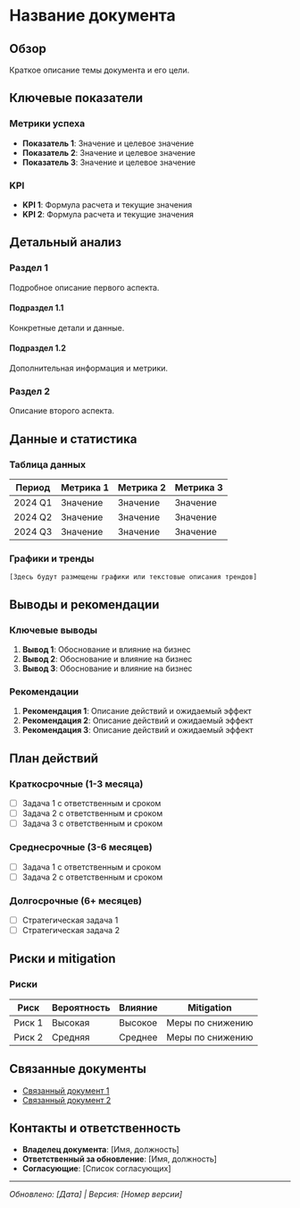 # Название документа

## Обзор
Краткое описание темы документа и его цели.

## Ключевые показатели

### Метрики успеха
- **Показатель 1**: Значение и целевое значение
- **Показатель 2**: Значение и целевое значение
- **Показатель 3**: Значение и целевое значение

### KPI
- **KPI 1**: Формула расчета и текущие значения
- **KPI 2**: Формула расчета и текущие значения

## Детальный анализ

### Раздел 1
Подробное описание первого аспекта.

#### Подраздел 1.1
Конкретные детали и данные.

#### Подраздел 1.2
Дополнительная информация и метрики.

### Раздел 2
Описание второго аспекта.

## Данные и статистика

### Таблица данных
| Период | Метрика 1 | Метрика 2 | Метрика 3 |
|--------|-----------|-----------|-----------|
| 2024 Q1 | Значение | Значение | Значение |
| 2024 Q2 | Значение | Значение | Значение |
| 2024 Q3 | Значение | Значение | Значение |

### Графики и тренды
```
[Здесь будут размещены графики или текстовые описания трендов]
```

## Выводы и рекомендации

### Ключевые выводы
1. **Вывод 1**: Обоснование и влияние на бизнес
2. **Вывод 2**: Обоснование и влияние на бизнес
3. **Вывод 3**: Обоснование и влияние на бизнес

### Рекомендации
1. **Рекомендация 1**: Описание действий и ожидаемый эффект
2. **Рекомендация 2**: Описание действий и ожидаемый эффект
3. **Рекомендация 3**: Описание действий и ожидаемый эффект

## План действий

### Краткосрочные (1-3 месяца)
- [ ] Задача 1 с ответственным и сроком
- [ ] Задача 2 с ответственным и сроком
- [ ] Задача 3 с ответственным и сроком

### Среднесрочные (3-6 месяцев)
- [ ] Задача 1 с ответственным и сроком
- [ ] Задача 2 с ответственным и сроком

### Долгосрочные (6+ месяцев)
- [ ] Стратегическая задача 1
- [ ] Стратегическая задача 2

## Риски и mitigation

### Риски
| Риск | Вероятность | Влияние | Mitigation |
|------|-------------|---------|------------|
| Риск 1 | Высокая | Высокое | Меры по снижению |
| Риск 2 | Средняя | Среднее | Меры по снижению |

## Связанные документы
- [Связанный документ 1](path/to/document.md)
- [Связанный документ 2](path/to/document.md)

## Контакты и ответственность
- **Владелец документа**: [Имя, должность]
- **Ответственный за обновление**: [Имя, должность]
- **Согласующие**: [Список согласующих]

---

*Обновлено: [Дата] | Версия: [Номер версии]*
